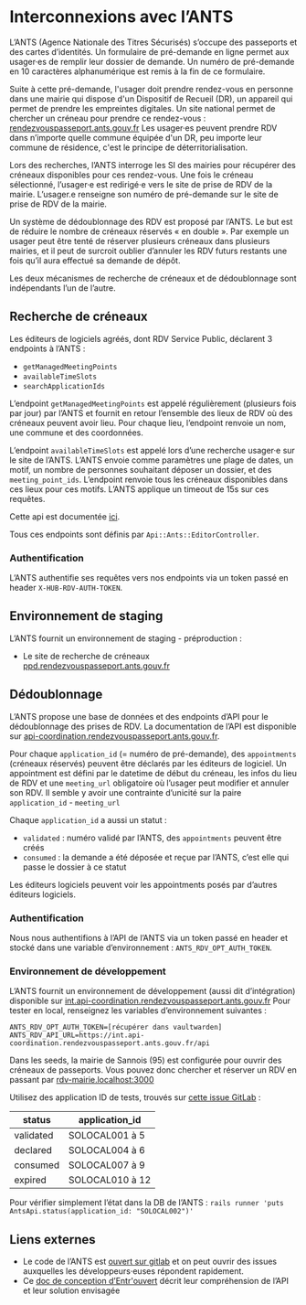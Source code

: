 # Interconnexions avec l’ANTS

L’ANTS (Agence Nationale des Titres Sécurisés) s’occupe des passeports et des cartes d’identités.
Un formulaire de pré-demande en ligne permet aux usager·es de remplir leur dossier de demande.
Un numéro de pré-demande en 10 caractères alphanumérique est remis à la fin de ce formulaire.

Suite à cette pré-demande, l'usager doit prendre rendez-vous en personne dans une mairie qui dispose d'un Dispositif de Recueil (DR),
un appareil qui permet de prendre les empreintes digitales.
Un site national permet de chercher un créneau pour prendre ce rendez-vous : [rendezvouspasseport.ants.gouv.fr](https://rendezvouspasseport.ants.gouv.fr)
Les usager·es peuvent prendre RDV dans n’importe quelle commune équipée d'un DR, peu importe leur commune de résidence, c'est le principe de déterritorialisation.

Lors des recherches, l’ANTS interroge les SI des mairies pour récupérer des créneaux disponibles pour ces rendez-vous.
Une fois le créneau sélectionné, l’usager·e est redirigé·e vers le site de prise de RDV de la mairie.
L’usager.e renseigne son numéro de pré-demande sur le site de prise de RDV de la mairie.

Un système de dédoublonnage des RDV est proposé par l’ANTS.
Le but est de réduire le nombre de créneaux réservés « en double ».
Par exemple un usager peut être tenté de réserver plusieurs créneaux dans plusieurs mairies, et il peut de surcroit oublier d’annuler les RDV futurs restants une fois qu’il aura effectué sa demande de dépôt.

Les deux mécanismes de recherche de créneaux et de dédoublonnage sont indépendants l’un de l’autre.

## Recherche de créneaux

Les éditeurs de logiciels agréés, dont RDV Service Public, déclarent 3 endpoints à l’ANTS :

- `getManagedMeetingPoints`
- `availableTimeSlots`
- `searchApplicationIds`

L’endpoint `getManagedMeetingPoints` est appelé régulièrement (plusieurs fois par jour) par l’ANTS et fournit en retour l’ensemble des lieux de RDV où des créneaux peuvent avoir lieu.
Pour chaque lieu, l’endpoint renvoie un nom, une commune et des coordonnées.

L’endpoint `availableTimeSlots` est appelé lors d’une recherche usager·e sur le site de l’ANTS.
L’ANTS envoie comme paramètres une plage de dates, un motif, un nombre de personnes souhaitant déposer un dossier, et des `meeting_point_ids`.
L’endpoint renvoie tous les créneaux disponibles dans ces lieux pour ces motifs.
L’ANTS applique un timeout de 15s sur ces requêtes.

Cette api est documentée [ici](https://ppd.api.rendezvouspasseport.ants.gouv.fr/docs#/API%20interfac%C3%A9es%20avec%20les%20%C3%A9diteurs/).

Tous ces endpoints sont définis par `Api::Ants::EditorController`.

### Authentification

L’ANTS authentifie ses requêtes vers nos endpoints via un token passé en header `X-HUB-RDV-AUTH-TOKEN`.

## Environnement de staging

L’ANTS fournit un environnement de staging - préproduction :

- Le site de recherche de créneaux [ppd.rendezvouspasseport.ants.gouv.fr](https://ppd.rendezvouspasseport.ants.gouv.fr/)

## Dédoublonnage

L’ANTS propose une base de données et des endpoints d’API pour le dédoublonnage des prises de RDV.
La documentation de l’API est disponible sur [api-coordination.rendezvouspasseport.ants.gouv.fr](https://api-coordination.rendezvouspasseport.ants.gouv.fr/docs#/).

Pour chaque `application_id` (= numéro de pré-demande), des `appointments` (créneaux réservés) peuvent être déclarés par les éditeurs de logiciel.
Un appointment est défini par le datetime de début du créneau, les infos du lieu de RDV et une `meeting_url` obligatoire où l’usager peut modifier et annuler son RDV.
Il semble y avoir une contrainte d’unicité sur la paire `application_id` - `meeting_url`

Chaque `application_id` a aussi un statut :

- `validated` : numéro validé par l’ANTS, des `appointments` peuvent être créés
- `consumed` : la demande a été déposée et reçue par l’ANTS, c’est elle qui passe le dossier à ce statut

Les éditeurs logiciels peuvent voir les appointments posés par d’autres éditeurs logiciels.


### Authentification

Nous nous authentifions à l’API de l’ANTS via un token passé en header et stocké dans une variable d’environnement : `ANTS_RDV_OPT_AUTH_TOKEN`.

### Environnement de développement

L’ANTS fournit un environnement de développement (aussi dit d’intégration) disponible sur [int.api-coordination.rendezvouspasseport.ants.gouv.fr](https://int.api-coordination.rendezvouspasseport.ants.gouv.fr)
Pour tester en local, renseignez les variables d’environnement suivantes :

```env
ANTS_RDV_OPT_AUTH_TOKEN=[récupérer dans vaultwarden]
ANTS_RDV_API_URL=https://int.api-coordination.rendezvouspasseport.ants.gouv.fr/api
```

Dans les seeds, la mairie de Sannois (95) est configurée pour ouvrir des créneaux de passeports.
Vous pouvez donc chercher et réserver un RDV en passant par [rdv-mairie.localhost:3000](http://www.rdv-mairie.localhost:3000)

Utilisez des application ID de tests, trouvés sur [cette issue GitLab](https://gitlab.com/france-titres/rendez-vous-mairie/interaction-avec-les-editeurs/-/issues/83#note_2154079306) :

status | application_id
-|-
validated | SOLOCAL001 à 5
declared | SOLOCAL004 à 6
consumed | SOLOCAL007 à 9
expired | SOLOCAL010 à 12

Pour vérifier simplement l’état dans la DB de l’ANTS : `rails runner 'puts AntsApi.status(application_id: "SOLOCAL002")'`

## Liens externes

- Le code de l’ANTS est [ouvert sur gitlab](https://gitlab.com/france-titres/rendez-vous-mairie/) et on peut ouvrir des issues auxquelles les développeurs·euses répondent rapidement.
- Ce [doc de conception d’Entr'ouvert](https://dev.entrouvert.org/projects/publik/wiki/Hub_Rdv_ANTS) décrit leur compréhension de l’API et leur solution envisagée
